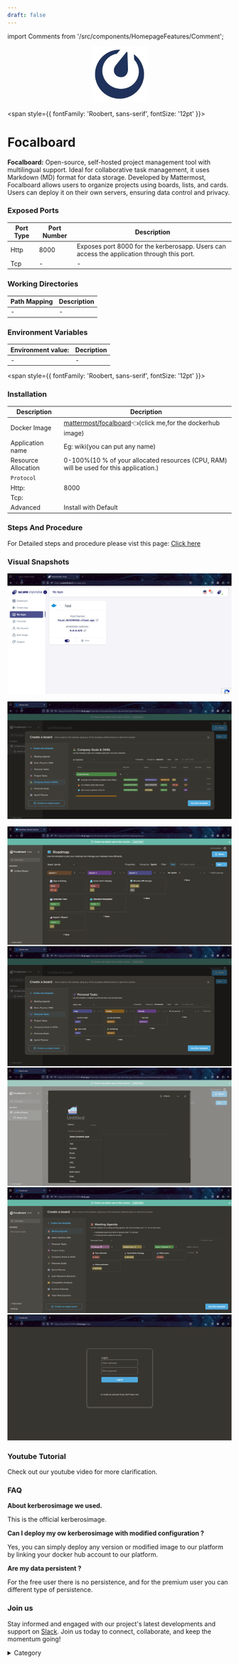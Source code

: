 ```yaml
---
draft: false
---
```

import Comments from '/src/components/HomepageFeatures/Comment';

<p align="center">
  <img src="/img/csc.jpg" alt="Alt Text" width="25%"/>
</p> 


<span style={{ fontFamily: 'Roobert, sans-serif', fontSize: '12pt' }}>

# Focalboard

**Focalboard:** Open-source, self-hosted project management tool with multilingual support. Ideal for collaborative task management, it uses Markdown (MD) format for data storage. Developed by Mattermost, Focalboard allows users to organize projects using boards, lists, and cards. Users can deploy it on their own servers, ensuring data control and privacy.




### Exposed Ports

| Port Type | Port Number | Description |
| --------- | ----------- | ----------- |
| Http      | 8000       | Exposes port 8000 for the kerberosapp. Users can access the  application through this port. |
| Tcp       | -           | -             |

### Working Directories

| Path Mapping                         | Description |
| ------------------------------------ | ----------- |
|-| - |


### Environment Variables

|   **Environment value:**          | Decription                                                                                                               | 
| --------------------- | ------                                                                                                                   | 
|-       |  -                              |

</span>


<span style={{ fontFamily: 'Roobert, sans-serif', fontSize: '12pt' }}>

### Installation

|  Description          | Decription                                                                                                               | 
| --------------------- | ------                                                                                                                   | 
| Docker Image          |   [mattermost/focalboard](https://hub.docker.com/r/mattermost/focalboard)👈(click me,for the dockerhub image)                       |
| Application name      |  Eg: wiki(you can put any name)                                                                                        | 
| Resource Allocation   |  0-100%(10 % of your allocated resources (CPU, RAM) will be used for this application.)                                  | 
| `Protocol`            |                                                                                                                          | 
|  Http:                | 8000                                                                                                                      |
|  Tcp:                 |                                                                                                                          | 
|    Advanced           |    Install with Default                                                                                                  |



### Steps And Procedure

For Detailed steps and procedure please vist this page: [Click here](https://techscaleinfinite.github.io/introduction/cloud-float/Steps%20and%20procedure)



### Visual Snapshots

![Alt Text](/img/9iik.png)

![Alt Text](/img/9ii.png)

![Alt Text](/img/9lll.png)
![Alt Text](/img/9lp.png)
![Alt Text](/img/9oo.png)
![Alt Text](/img/9pp.png)
![Alt Text](/img/9z.png)





### Youtube Tutorial&#x20;

Check out our youtube video for more clarification.



### FAQ

**About kerberosimage we used.**

This is the official kerberosimage.

**Can I deploy my ow kerberosimage with modified configuration ?**

Yes, you can simply deploy any version or modified image to our platform by linking your docker hub account to our platform.

**Are my data persistent ?**

For the free user there is no persistence, and for the premium user you can different type of persistence.

### Join us

Stay informed and engaged with our project's latest developments and support on [Slack](https://app.slack.com/client/T04QS32JX6E/C04QKEWE146). Join us today to connect, collaborate, and keep the momentum going!&#x20;

<details>

<summary>Category</summary>

Kubernetes, cloud computing, DevOps, cloud services, hosting platform, container orchestration, cloud infrastructure, cloud deployment, cloud management, cloud technology, cloud solutions, focalboard

</details>

</span>



<Comments />